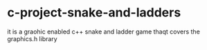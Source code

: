 # c-project-snake-and-ladders
it is a graohic enabled c++ snake and ladder game thaqt covers the graphics.h library 
